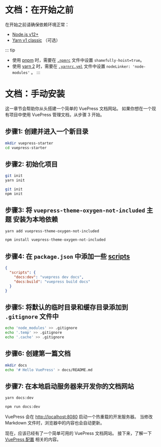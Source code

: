 # 文档：在开始之前

在开始之前请确保依赖环境正常：

- [Node.js v12+](https://nodejs.org/)
- [Yarn v1 classic](https://classic.yarnpkg.com/zh-Hans/) （可选）

::: tip
- 使用 [pnpm](https://pnpm.io/zh/) 时，需要在 [`.npmrc`](https://pnpm.io/zh/npmrc#shamefully-hoist)
  文件中设置 `shamefully-hoist=true`。
- 使用 [yarn 2](https://yarnpkg.com/) 时，需要在 [`.yarnrc.yml`](https://yarnpkg.com/configuration/yarnrc#nodeLinker)
  文件中设置 `nodeLinker: 'node-modules'` 。
:::

# 文档：手动安装


这一章节会帮助你从头搭建一个简单的 VuePress 文档网站。
如果你想在一个现有项目中使用 VuePress 管理文档，从步骤 3 开始。

## **步骤1**: 创建并进入一个新目录

```bash
mkdir vuepress-starter
cd vuepress-starter
```

## **步骤2**: 初始化项目

<CodeGroup>
  <CodeGroupItem title="YARN" active>

```bash
git init
yarn init
```

  </CodeGroupItem>

  <CodeGroupItem title="NPM">

```bash
git init
npm init
```

  </CodeGroupItem>
</CodeGroup>


## **步骤3**: 将 **`vuepress-theme-oxygen-not-included` 主题** 安装为本地依赖

<CodeGroup>
  <CodeGroupItem title="YARN" active>

```bash
yarn add vuepress-theme-oxygen-not-included
```

  </CodeGroupItem>

  <CodeGroupItem title="NPM">

```bash
npm install vuepress-theme-oxygen-not-included
```

  </CodeGroupItem>
</CodeGroup>

## **步骤4**: 在 `package.json` 中添加一些 [scripts](https://classic.yarnpkg.com/zh-Hans/docs/package-json#toc-scripts)

```json
{
  "scripts": {
    "docs:dev": "vuepress dev docs",
    "docs:build": "vuepress build docs"
  }
}
```

## **步骤5**: 将默认的临时目录和缓存目录添加到 `.gitignore` 文件中

```bash
echo 'node_modules' >> .gitignore
echo '.temp' >> .gitignore
echo '.cache' >> .gitignore
```

## **步骤6**: 创建第一篇文档

```bash
mkdir docs
echo '# Hello VuePress' > docs/README.md
```

## **步骤7**: 在本地启动服务器来开发你的文档网站

<CodeGroup>
  <CodeGroupItem title="YARN" active>

```bash
yarn docs:dev
```

  </CodeGroupItem>

  <CodeGroupItem title="NPM">

```bash
npm run docs:dev
```

  </CodeGroupItem>
</CodeGroup>

VuePress 会在 [http://localhost:8080](http://localhost:8080) 启动一个热重载的开发服务器。
当修改 Markdown 文件时，浏览器中的内容也会自动更新。

现在，应该已经有了一个简单可用的 VuePress 文档网站。
接下来，了解一下 [VuePress 配置](https://vuepress2.netlify.app/zh/guide/configuration.html) 相关的内容。
